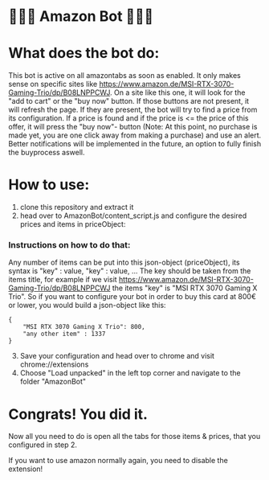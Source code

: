 # 🚀🚀🚀 Amazon Bot 🚀🚀🚀

# What does the bot do: 
This bot is active on all amazontabs as soon as enabled. It only makes sense on specific sites like https://www.amazon.de/MSI-RTX-3070-Gaming-Trio/dp/B08LNPPCWJ. 
On a site like this one, it will look for the "add to cart" or the "buy now" button. If those buttons are not present, it will refresh the page. 
If they are present, the bot will try to find a price from its configuration. If a price is found and if the price is <= the price of this offer, it will press the "buy now"- button (Note: At this point, no purchase is made yet, you are one click away from making a purchase) and use an alert. 
Better notifications will be implemented in the future, an option to fully finish the buyprocess aswell. 

# How to use: 

1. clone this repository and extract it
2. head over to AmazonBot/content_script.js and configure the desired prices and items in priceObject: 

### Instructions on how to do that: 
Any number of items can be put into this json-object (priceObject), its syntax is "key" : value, "key" : value, ...
The key should be taken from the items title, for example if we visit https://www.amazon.de/MSI-RTX-3070-Gaming-Trio/dp/B08LNPPCWJ the items "key" is "MSI RTX 3070 Gaming X Trio". 
So if you want to configure your bot in order to buy this card at 800€ or lower, you would build a json-object like this: 

```
{
    "MSI RTX 3070 Gaming X Trio": 800,
    "any other item" : 1337
}
```
3. Save your configuration and head over to chrome and visit chrome://extensions
4. Choose "Load unpacked" in the left top corner and navigate to the folder "AmazonBot"

# Congrats! You did it. 

Now all you need to do is open all the tabs for those items & prices, that you configured in step 2. 

If you want to use amazon normally again, you need to disable the extension!